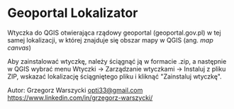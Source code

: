 # Geoportal Lokalizator

Wtyczka do QGIS otwierająca rządowy geoportal (geoportal.gov.pl) w tej samej lokalizacji, w której znajduje się obszar mapy w QGIS (ang. _map canvas_)

Aby zainstalować wtyczkę, należy ściągnąć ją w formacie .zip, a następnie w QGIS wybrać menu Wtyczki -> Zarządzanie wtyczkami -> Instaluj z pliku ZIP, wskazać lokalizację ściągniętego pliku i kliknąć "Zainstaluj wtyczkę".

Autor: Grzegorz Warszycki
opti33@gmail.com
https://www.linkedin.com/in/grzegorz-warszycki/

